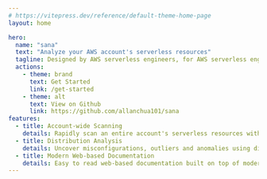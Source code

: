 ```yaml
---
# https://vitepress.dev/reference/default-theme-home-page
layout: home

hero:
  name: "sana"
  text: "Analyze your AWS account's serverless resources"
  tagline: Designed by AWS serverless engineers, for AWS serverless engineers
  actions:
    - theme: brand
      text: Get Started
      link: /get-started
    - theme: alt
      text: View on Github
      link: https://github.com/allanchua101/sana
features:
  - title: Account-wide Scanning
    details: Rapidly scan an entire account's serverless resources without leaving your VSCode
  - title: Distribution Analysis
    details: Uncover misconfigurations, outliers and anomalies using distribution analysis.
  - title: Modern Web-based Documentation
    details: Easy to read web-based documentation built on top of modern tooling.
---
```

